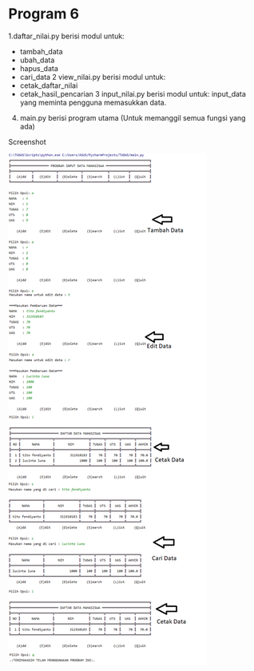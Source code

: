 # Program 6

1.daftar_nilai.py berisi modul untuk:
* tambah_data 
* ubah_data 
* hapus_data
* cari_data
2 view_nilai.py berisi modul untuk:
* cetak_daftar_nilai 
* cetak_hasil_pencarian
3 input_nilai.py berisi modul untuk: input_data
yang meminta pengguna memasukkan data. 
4. main.py berisi program utama (Untuk memanggil semua fungsi yang ada)

Screenshot

![](SS/ss.png)
